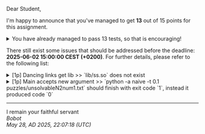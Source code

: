 Dear Student,

I'm happy to announce that you've managed to get **13** out of 15 points for this assignment.
<details><summary>You have already managed to pass 13 tests, so that is encouraging!</summary>&emsp;☑&nbsp;[1p]&nbsp;Solver&nbsp;abstract&nbsp;run&nbsp;algorithm<br>&emsp;☑&nbsp;[1p]&nbsp;Dancing&nbsp;links&nbsp;run&nbsp;algorithm<br>&emsp;☑&nbsp;[1p]&nbsp;Dancing&nbsp;links&nbsp;communicate&nbsp;with&nbsp;external&nbsp;solver<br>&emsp;☑&nbsp;[1p]&nbsp;Dancing&nbsp;links&nbsp;c&nbsp;args<br>&emsp;☑&nbsp;[1p]&nbsp;Dancing&nbsp;links&nbsp;grid&nbsp;from&nbsp;array<br>&emsp;☑&nbsp;[1p]&nbsp;First&nbsp;fail&nbsp;dfs<br>&emsp;☑&nbsp;[1p]&nbsp;First&nbsp;fail&nbsp;choose&nbsp;variable<br>&emsp;☑&nbsp;[1p]&nbsp;First&nbsp;fail&nbsp;state&nbsp;domain<br>&emsp;☑&nbsp;[1p]&nbsp;First&nbsp;fail&nbsp;state&nbsp;assign<br>&emsp;☑&nbsp;[1p]&nbsp;First&nbsp;fail&nbsp;state&nbsp;remove&nbsp;assignment<br>&emsp;☑&nbsp;[1p]&nbsp;First&nbsp;fail&nbsp;state&nbsp;from&nbsp;grid<br>&emsp;☑&nbsp;[1p]&nbsp;Recursion&nbsp;limit&nbsp;context&nbsp;works&nbsp;correctly<br>&emsp;☑&nbsp;[1p]&nbsp;Solver&nbsp;static&nbsp;solve</details>

There still exist some issues that should be addressed before the deadline: **2025-06-02 15:00:00 CEST (+0200)**. For further details, please refer to the following list:

<details><summary>[1p] Dancing links get lib &gt;&gt; `lib/ss.so` does not exist</summary></details>
<details><summary>[1p] Main accepts new argument &gt;&gt; `python -a naive -t 0.1 puzzles/unsolvableN2num1.txt` should finish with exit code `1`, instead it produced code `0`</summary></details>

-----------
I remain your faithful servant\
_Bobot_\
_May 28, AD 2025, 22:07:18 (UTC)_